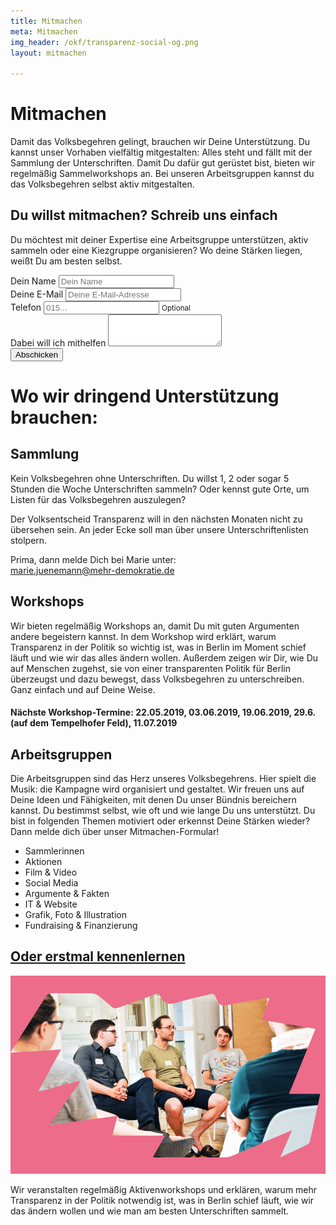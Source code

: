 ```yaml
---
title: Mitmachen
meta: Mitmachen
img_header: /okf/transparenz-social-og.png
layout: mitmachen

---
```

# Mitmachen

Damit das Volksbegehren gelingt, brauchen wir Deine Unterstützung. Du kannst unser Vorhaben vielfältig mitgestalten: Alles steht und fällt mit der Sammlung der Unterschriften. Damit Du dafür gut gerüstet bist, bieten wir regelmäßig Sammelworkshops an. Bei unseren Arbeitsgruppen kannst du das Volksbegehren selbst aktiv mitgestalten. 


## Du willst mitmachen? Schreib uns einfach 
Du möchtest mit deiner Expertise eine Arbeitsgruppe unterstützen, aktiv sammeln oder eine Kiezgruppe organisieren? Wo deine Stärken liegen, weißt Du am besten selbst.



<form action="https://formspree.io/mobilisierung@volksentscheid-transparenz.de" method="POST" >
  <div class="form-group">
    <label for="form-name">Dein Name</label>
    <input type="text" name="name" class="form-control" id="form-name" placeholder="Dein Name" required>
  </div>
  <div class="form-group">
    <label for="form-email">Deine E-Mail</label>
    <input type="email" name="email" class="form-control" id="form-email" placeholder="Deine E-Mail-Adresse" required>
  </div>
  <div class="form-group">
    <label for="form-telefon">Telefon</label>
    <input type="text" name="telefon" pattern="[0-9 ]+" class="form-control" id="form-telefon" placeholder="015...">
    <small id="emailHelp" class="form-text text-muted">Optional</small>
  </div>
  <div class="form-group">
    <label for="form-comment">Dabei will ich mithelfen</label>
    <textarea class="form-control" name="comment" id="form-comment" rows="3" required></textarea>
  </div>
  <button type="submit" class="btn btn-warning btn-lg">
    Abschicken
  </button>
</form>

# Wo wir dringend Unterstützung brauchen: 

## Sammlung
Kein Volksbegehren ohne Unterschriften. Du willst 1, 2 oder sogar 5 Stunden die Woche Unterschriften sammeln? Oder kennst gute Orte, um Listen für das Volksbegehren auszulegen? 

Der Volksentscheid Transparenz will in den nächsten Monaten nicht zu übersehen sein. An jeder Ecke soll man über unsere Unterschriftenlisten stolpern.

Prima, dann melde Dich bei Marie unter: <br>
<a href="mailto:marie.juenemann@mehr-demokratie.de">marie.juenemann@mehr-demokratie.de</a>

## Workshops

Wir bieten regelmäßig Workshops an, damit Du mit guten Argumenten andere begeistern kannst. In dem Workshop wird erklärt, warum Transparenz in der Politik so wichtig ist, was in Berlin im Moment schief läuft und wie wir das alles ändern wollen. Außerdem zeigen wir Dir, wie Du auf Menschen zugehst, sie von einer transparenten Politik für Berlin überzeugst und dazu bewegst, dass Volksbegehren zu unterschreiben. Ganz einfach und auf Deine Weise.

#### Nächste Workshop-Termine: 22.05.2019, 03.06.2019, 19.06.2019, 29.6. (auf dem Tempelhofer Feld), 11.07.2019



## Arbeitsgruppen

Die Arbeitsgruppen sind das Herz unseres Volksbegehrens. Hier spielt die Musik: die Kampagne wird organisiert und gestaltet. Wir freuen uns auf Deine Ideen und Fähigkeiten, mit denen Du unser Bündnis bereichern kannst. Du bestimmst selbst, wie oft und wie lange Du uns unterstützt.
Du bist in folgenden Themen motiviert oder erkennst Deine Stärken wieder? Dann melde dich über unser Mitmachen-Formular!

<ul>
  <li>Sammlerinnen</li>
  <li>Aktionen</li>
  <li>Film & Video</li>
  <li>Social Media</li>
  <li>Argumente & Fakten</li>
  <li>IT & Website</li>
  <li>Grafik, Foto & Illustration</li>
  <li>Fundraising & Finanzierung</li>
</ul>





<section class="l__content mb-l">
  <div class="container">
    <div class="row">
      <div class="l__home__teaser col col-12 ">
        <a href="/workshop">
          <div class="l__home teaser__content">
            <h2>Oder erstmal kennenlernen</h2>
          </div>
          <div class="l__home__teaser__inner mt-s">
            <div class="l__home__teaser__img">
              <img src="/volksentscheid/workshop_3.png" alt="" class="img-responsive">
            </div> 
          </div>
        </a>
        <div class="l__home teaser__content">
          <p>
            Wir veranstalten regelmäßig Aktivenworkshops und erklären, warum mehr Transparenz in der Politik notwendig ist, was in Berlin schief läuft, wie wir das ändern wollen und wie man am besten Unterschriften sammelt.</p>
        </div>
      </div>
    </div>
  </div>
</section>
